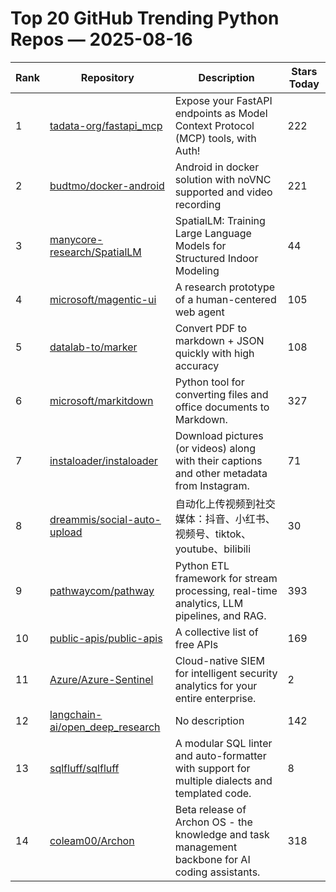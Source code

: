 # Top 20 GitHub Trending Python Repos — 2025-08-16

| Rank | Repository | Description | Stars Today |
|------|------------|-------------|-------------|
| 1 | [tadata-org/fastapi_mcp](https://github.com/tadata-org/fastapi_mcp) | Expose your FastAPI endpoints as Model Context Protocol (MCP) tools, with Auth! | 222 |
| 2 | [budtmo/docker-android](https://github.com/budtmo/docker-android) | Android in docker solution with noVNC supported and video recording | 221 |
| 3 | [manycore-research/SpatialLM](https://github.com/manycore-research/SpatialLM) | SpatialLM: Training Large Language Models for Structured Indoor Modeling | 44 |
| 4 | [microsoft/magentic-ui](https://github.com/microsoft/magentic-ui) | A research prototype of a human-centered web agent | 105 |
| 5 | [datalab-to/marker](https://github.com/datalab-to/marker) | Convert PDF to markdown + JSON quickly with high accuracy | 108 |
| 6 | [microsoft/markitdown](https://github.com/microsoft/markitdown) | Python tool for converting files and office documents to Markdown. | 327 |
| 7 | [instaloader/instaloader](https://github.com/instaloader/instaloader) | Download pictures (or videos) along with their captions and other metadata from Instagram. | 71 |
| 8 | [dreammis/social-auto-upload](https://github.com/dreammis/social-auto-upload) | 自动化上传视频到社交媒体：抖音、小红书、视频号、tiktok、youtube、bilibili | 30 |
| 9 | [pathwaycom/pathway](https://github.com/pathwaycom/pathway) | Python ETL framework for stream processing, real-time analytics, LLM pipelines, and RAG. | 393 |
| 10 | [public-apis/public-apis](https://github.com/public-apis/public-apis) | A collective list of free APIs | 169 |
| 11 | [Azure/Azure-Sentinel](https://github.com/Azure/Azure-Sentinel) | Cloud-native SIEM for intelligent security analytics for your entire enterprise. | 2 |
| 12 | [langchain-ai/open_deep_research](https://github.com/langchain-ai/open_deep_research) | No description | 142 |
| 13 | [sqlfluff/sqlfluff](https://github.com/sqlfluff/sqlfluff) | A modular SQL linter and auto-formatter with support for multiple dialects and templated code. | 8 |
| 14 | [coleam00/Archon](https://github.com/coleam00/Archon) | Beta release of Archon OS - the knowledge and task management backbone for AI coding assistants. | 318 |

